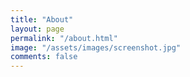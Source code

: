 ```yaml
---
title: "About"
layout: page
permalink: "/about.html"
image: "/assets/images/screenshot.jpg"
comments: false
---
```



